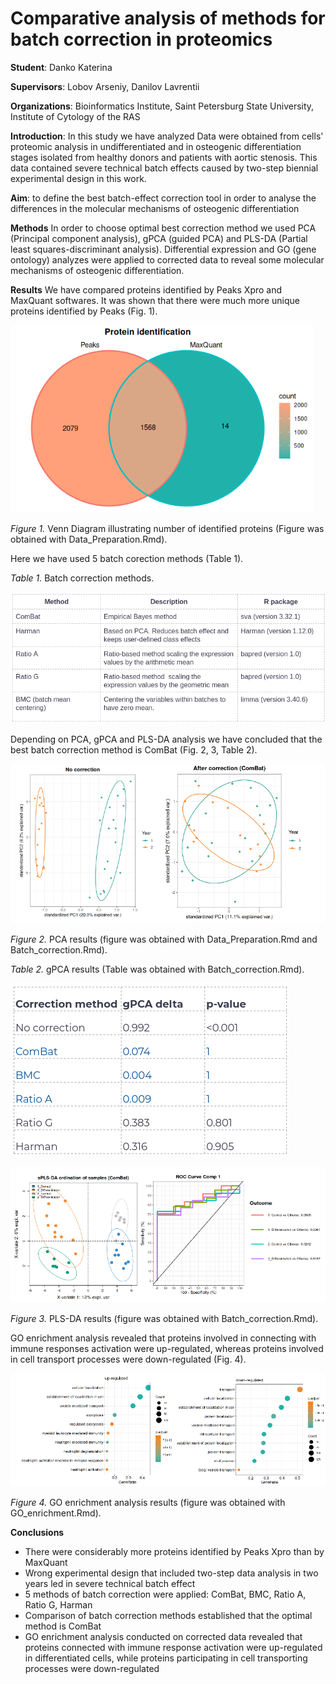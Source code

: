 # Comparative analysis of methods for batch correction in proteomics
**Student**: Danko Katerina

**Supervisors**: Lobov Arseniy, Danilov Lavrentii

**Organizations**: Bioinformatics Institute, Saint Petersburg State University, Institute of Cytology of the RAS

**Introduction**:
In this study we have analyzed Data were obtained from cells' proteomic analysis in undifferentiated and in osteogenic differentiation stages isolated from healthy donors and patients with aortic stenosis. This data contained severe technical batch effects caused by two-step biennial experimental design in this work.

**Aim**: to define the best batch-effect correction tool in order to analyse the differences in the molecular mechanisms of osteogenic differentiation 

**Methods**
In order to choose optimal best correction method we used PCA (Principal component analysis), gPCA (guided PCA) and PLS-DA (Partial least squares-discriminant analysis).
Differential expression and GO (gene ontology) analyzes were applied to corrected data to reveal some molecular mechanisms of osteogenic differentiation.

**Results**
We have compared proteins identified by Peaks Xpro and MaxQuant softwares. It was shown that there were much more unique proteins identified by Peaks (Fig. 1).

![Figure 1. Venn Diagram illustrating number of identified proteins.](/Figures/Protein_identification.png)

*Figure 1.* Venn Diagram illustrating number of identified proteins (Figure was obtained with Data_Preparation.Rmd).

Here we have used 5 batch corection methods (Table 1).

*Table 1.* Batch correction methods.

![](/Figures/Batch_correction_methods.png)

Depending on PCA, gPCA and PLS-DA analysis we have concluded that the best batch correction method is ComBat (Fig. 2, 3, Table 2).

![Figure 2. PCA results.](/Figures/PCA.png)

*Figure 2.* PCA results (figure was obtained with Data_Preparation.Rmd and Batch_correction.Rmd).

*Table 2.* gPCA results (Table was obtained with Batch_correction.Rmd).

![](/Figures/gPCA.png)

![Figure 3. PLS-DA results.](/Figures/PLS-DA_ComBat.png)

*Figure 3.* PLS-DA results (figure was obtained with Batch_correction.Rmd).

GO enrichment analysis revealed that proteins involved in connecting with immune responses activation were up-regulated, whereas proteins involved in cell transport processes were down-regulated (Fig. 4). 

![Figure 4. GO enrichment analysis results.](/Figures/GO_enrichment_analysis.png)

*Figure 4.* GO enrichment analysis results (figure was obtained with GO_enrichment.Rmd).

**Conclusions**

* There were considerably more proteins identified by Peaks Xpro than by MaxQuant
* Wrong experimental design that included two-step data analysis in two years led in severe technical batch effect 
* 5 methods of batch correction were applied: ComBat, BMC, Ratio A, Ratio G, Harman
* Comparison of batch correction methods established that the optimal method is ComBat
* GO enrichment analysis conducted on corrected data revealed that proteins connected with immune response activation were up-regulated in differentiated cells, while proteins participating in cell transporting processes were down-regulated 





